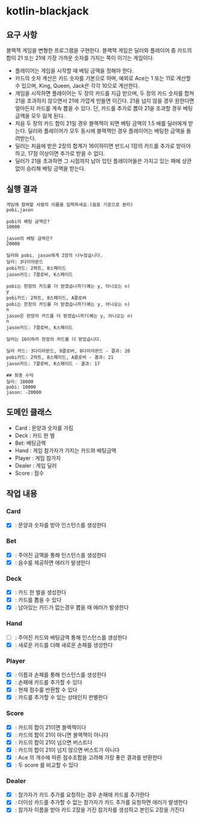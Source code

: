 # kotlin-blackjack

## 요구 사항

블랙잭 게임을 변형한 프로그램을 구현한다. 블랙잭 게임은 딜러와 플레이어 중 카드의 합이 21 또는 21에 가장 가까운 숫자를 가지는 쪽이 이기는 게임이다.

- 플레이어는 게임을 시작할 때 베팅 금액을 정해야 한다.
- 카드의 숫자 계산은 카드 숫자를 기본으로 하며, 예외로 Ace는 1 또는 11로 계산할 수 있으며, King, Queen, Jack은 각각 10으로 계산한다.
- 게임을 시작하면 플레이어는 두 장의 카드를 지급 받으며, 두 장의 카드 숫자를 합쳐 21을 초과하지 않으면서 21에 가깝게 만들면 이긴다. 21을 넘지 않을 경우 원한다면 얼마든지 카드를 계속 뽑을 수 있다.
  단, 카드를 추가로 뽑아 21을 초과할 경우 베팅 금액을 모두 잃게 된다.
- 처음 두 장의 카드 합이 21일 경우 블랙잭이 되면 베팅 금액의 1.5 배를 딜러에게 받는다. 딜러와 플레이어가 모두 동시에 블랙잭인 경우 플레이어는 베팅한 금액을 돌려받는다.
- 딜러는 처음에 받은 2장의 합계가 16이하이면 반드시 1장의 카드를 추가로 받아야 하고, 17점 이상이면 추가로 받을 수 없다.
- 딜러가 21을 초과하면 그 시점까지 남아 있던 플레이어들은 가지고 있는 패에 상관 없이 승리해 베팅 금액을 받는다.

## 실행 결과

```
게임에 참여할 사람의 이름을 입력하세요.(쉼표 기준으로 분리)
pobi,jason

pobi의 배팅 금액은?
10000

jason의 배팅 금액은?
20000

딜러와 pobi, jason에게 2장의 나누었습니다.
딜러: 3다이아몬드
pobi카드: 2하트, 8스페이드
jason카드: 7클로버, K스페이드

pobi는 한장의 카드를 더 받겠습니까?(예는 y, 아니오는 n)
y
pobi카드: 2하트, 8스페이드, A클로버
pobi는 한장의 카드를 더 받겠습니까?(예는 y, 아니오는 n)
n
jason은 한장의 카드를 더 받겠습니까?(예는 y, 아니오는 n)
n
jason카드: 7클로버, K스페이드

딜러는 16이하라 한장의 카드를 더 받았습니다.

딜러 카드: 3다이아몬드, 9클로버, 8다이아몬드 - 결과: 20
pobi카드: 2하트, 8스페이드, A클로버 - 결과: 21
jason카드: 7클로버, K스페이드 - 결과: 17

## 최종 수익
딜러: 10000
pobi: 10000 
jason: -20000
```

## 도메인 클래스

- Card : 문양과 숫자를 가짐
- Deck : 카드 한 벌
- Bet: 배팅금액
- Hand : 게임 참가자가 가지는 카드와 배팅금액
- Player : 게임 참가자
- Dealer : 게임 딜러
- Score : 점수

## 작업 내용

### Card

- [x] : 문양과 숫자를 받아 인스턴스를 생성한다

### Bet

- [x] : 주어진 금액을 통해 인스턴스를 생성한다
- [x] : 음수를 제공하면 에러가 발생한다

### Deck

- [x] : 카드 한 벌을 생성한다
- [x] : 카드를 뽑을 수 있다
- [x] : 남아있는 카드가 없는경우 뽑을 때 에러가 발생한다

### Hand

- [ ] : 주어진 카드와 배팅금액 통해 인스턴스를 생성한다
- [x] : 새로운 카드를 더해 새로운 손패를 생성한다

### Player

- [x] : 이름과 손패를 통해 인스턴스를 생성한다
- [x] : 손패에 카드를 추가할 수 있다
- [x] : 현재 점수를 반환할 수 있다
- [x] : 카드를 추가할 수 있는 상태인지 판별한다

### Score

- [x] : 카드의 합이 21이면 블랙잭이다
- [x] : 카드의 합이 21이 아니면 블랙잭이 아니다
- [x] : 카드의 합이 21이 넘으면 버스트다
- [x] : 카드의 합이 21이 넘지 않으면 버스트가 아니다
- [x] : Ace 의 개수에 따른 점수조합을 고려해 가장 좋은 결과를 반환한다
- [x] : 두 score 를 비교할 수 있다

### Dealer

- [x] : 참가자가 카드 추가를 요청하는 경우 손패에 카드를 추가한다
- [x] : 더이상 카드를 추가할 수 없는 참가자가 카드 추가를 요청하면 에러가 발생한다
- [x] : 참가자 이름을 받아 카드 2장을 가진 참가자를 생성하고 본인도 2장을 가진다
